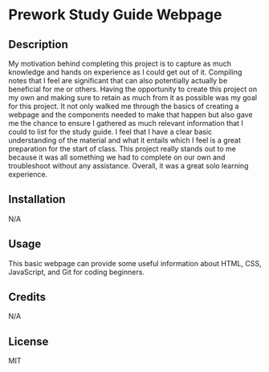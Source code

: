 # Prework Study Guide Webpage

## Description

My motivation behind completing this project is to capture as much knowledge and hands on experience as I could get out of it. Compiling notes that I feel are significant that can also potentially actually be beneficial for me or others. Having the opportunity to create this project on my own and making sure to retain as much from it as possible was my goal for this project. It not only walked me through the basics of creating a webpage and the components needed to make that happen but also gave me the chance to ensure I gathered as much relevant information that I could to list for the study guide. I feel that I have a clear basic understanding of the material and what it entails which I feel is a great preparation for the start of class. This project really stands out to me because it was all something we had to complete on our own and troubleshoot without any assistance. Overall, it was a great solo learning experience. 

## Installation

N/A

## Usage

This basic webpage can provide some useful information about HTML, CSS, JavaScript, and Git for coding beginners.

## Credits

N/A

## License

MIT


